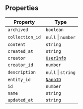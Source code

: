 ## Properties

| Property | Type |
| ------ | ------ |
| <a id="archived"></a> `archived` | `boolean` |
| <a id="collection_id"></a> `collection_id` | `null` \| `number` |
| <a id="content"></a> `content` | `string` |
| <a id="created_at"></a> `created_at` | `string` |
| <a id="creator"></a> `creator` | [`UserInfo`](../type-aliases/UserInfo.md) |
| <a id="creator_id"></a> `creator_id` | `number` |
| <a id="description"></a> `description` | `null` \| `string` |
| <a id="entity_id"></a> `entity_id` | [`NanoID`](../type-aliases/NanoID.md) |
| <a id="id"></a> `id` | `number` |
| <a id="name"></a> `name` | `string` |
| <a id="updated_at"></a> `updated_at` | `string` |
